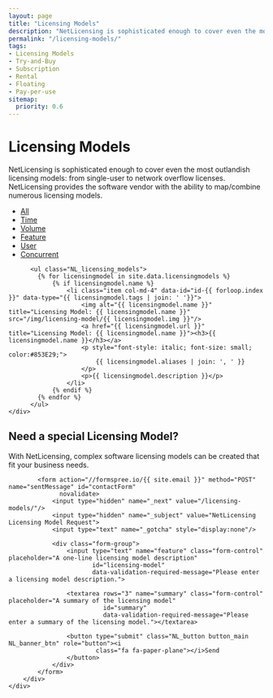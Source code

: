 ```yaml
---
layout: page
title: "Licensing Models"
description: "NetLicensing is sophisticated enough to cover even the most outlandish software licensing models"
permalink: "/licensing-models/"
tags:
- Licensing Models
- Try-and-Buy
- Subscription
- Rental
- Floating
- Pay-per-use
sitemap:
  priority: 0.6
---
```

<div class="row NL_banner">
    <div class="col-md-6 col-md-offset-3 NL_about_page">
        <h1>Licensing Models</h1>
        <span>NetLicensing is sophisticated enough to cover even the most outlandish licensing models: from single-user to network overflow licenses. NetLicensing provides the software vendor with the ability to map/combine numerous licensing models.</span>
    </div>
</div>

<div class="row NL_block">
    <div class="col-md-12">
        <ul id="filterOptions">
            <li class="active"><a href="" class="NL_button button_main NL_LM_btn" id="all">All</a></li>
            <li><a href="" class="NL_button button_main NL_LM_btn" id="time">Time</a></li>
            <li><a href="" class="NL_button button_main NL_LM_btn" id="volume">Volume</a></li>
            <li><a href="" class="NL_button button_main NL_LM_btn" id="feature">Feature</a></li>
            <li><a href="" class="NL_button button_main NL_LM_btn" id="user">User</a></li>
            <li><a href="" class="NL_button button_main NL_LM_btn" id="concurrent">Concurrent</a></li>
          </ul>

          <ul class="NL_licensing_models">
            {% for licensingmodel in site.data.licensingmodels %}
                {% if licensingmodel.name %}
                    <li class="item col-md-4" data-id="id-{{ forloop.index }}" data-type="{{ licensingmodel.tags | join: ' '}}">
                        <img alt="{{ licensingmodel.name }}" title="Licensing Model: {{ licensingmodel.name }}" src="/img/licensing-model/{{ licensingmodel.img }}"/>
                        <a href="{{ licensingmodel.url }}" title="Licensing Model: {{ licensingmodel.name }}"><h3>{{ licensingmodel.name }}</h3></a>
                        <p style="font-style: italic; font-size: small; color:#853E29;">
                            {{ licensingmodel.aliases | join: ', ' }}
                        </p>
                        <p>{{ licensingmodel.description }}</p>
                    </li>
                {% endif %}
            {% endfor %}
          </ul>
    </div>
</div>

<div class="row">
    <div class="col-md-12 NL_form1 NL_block">
        <div class="col-md-6 col-md-offset-3">
            <h2>Need a special Licensing Model?</h2>
            <span>With NetLicensing, complex software licensing models can be created that fit your business needs.</span>

            <form action="//formspree.io/{{ site.email }}" method="POST" name="sentMessage" id="contactForm"
                  novalidate>
                <input type="hidden" name="_next" value="/licensing-models/"/>
                <input type="hidden" name="_subject" value="NetLicensing Licensing Model Request">
                <input type="text" name="_gotcha" style="display:none"/>

                <div class="form-group">
                    <input type="text" name="feature" class="form-control" placeholder="A one-line licensing model description"
                           id="licensing-model"
                           data-validation-required-message="Please enter a licensing model description.">

                    <textarea rows="3" name="summary" class="form-control" placeholder="A summary of the licensing model"
                              id="summary"
                              data-validation-required-message="Please enter a summary of the licensing model."></textarea>

                    <button type="submit" class="NL_button button_main NL_banner_btn" role="button"><i
                            class="fa fa-paper-plane"></i>Send
                    </button>
                </div>
            </form>
        </div>
    </div>
</div>
